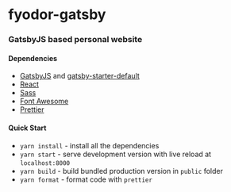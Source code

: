 # fyodor-gatsby
### GatsbyJS based personal website

#### Dependencies
* [GatsbyJS](https://www.gatsbyjs.org) and [gatsby-starter-default](https://www.gatsbyjs.org/starters/gatsby-starter-default)
* [React](https://reactjs.org/)
* [Sass](https://sass-lang.com/)
* [Font Awesome](https://fontawesome.com/)
* [Prettier](https://prettier.io/)

#### Quick Start
* `yarn install` - install all the dependencies 
* `yarn start` - serve development version with live reload at `localhost:8000`
* `yarn build` - build bundled production version in `public` folder
* `yarn format` - format code with `prettier`

